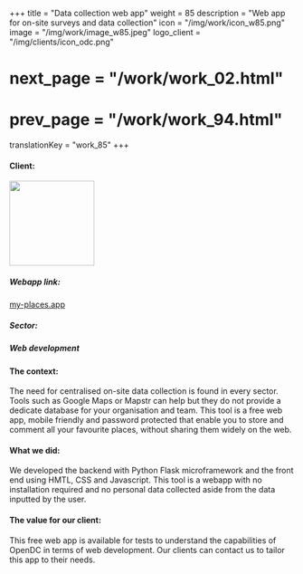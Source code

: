 +++
title = "Data collection web app"
weight = 85
description = "Web app for on-site surveys and data collection"
icon = "/img/work/icon_w85.png"
image = "/img/work/image_w85.jpeg"
logo_client = "/img/clients/icon_odc.png"
# next_page = "/work/work_02.html"
# prev_page = "/work/work_94.html"
translationKey = "work_85"
+++

<!-- Client -->
<div class="row">
	<div class="col-sm-3"><h4>Client:</h4></div>
	<!--  <div class="col-sm-3"> <h3><a href = "https://www.eiffage.com/" target="_blank">Eiffage</a> </h3> </div>-->
	<div class="col-sm-3"><a href = "https://my-places.app" target="_blank"/> <img src="/img/clients/icon_odc.svg" width="150px"/></a></div>
	<!-- <div class="col-sm-3"></div> -->
</div>	

<!-- Link -->
<div class="row">
	<div class="col-sm-3"><h5>Webapp link:</h4></div>
	<div class="col-sm-3"><a href = "https://my-places.app" target="_blank"/>my-places.app</a></div>
	<div class="col-sm-3"></a></div>
</div>	

<!-- Sector -->
<div class="row">
	<div class="col-sm-3"><h5>Sector:</h4></div>
	<div class="col-sm-3"> <h5>Web development</div>
	<div class="col-sm-3"></div>
</div>	

<h4>The context:</h4> 
<p>
The need for centralised on-site data collection is found in every sector. Tools such as Google Maps or Mapstr can help but they do not provide a dedicate database for your organisation and team. This tool is a free web app, mobile friendly and password protected that enable you to store and comment all your favourite places, without sharing them widely on the web.
</p>

<h4>What we did:</h4>
<p>
We developed the backend with Python Flask microframework and the front end using HMTL, CSS and Javascript. This tool is a webapp with no installation required and no personal data collected aside from the data inputted by the user.
</p>

<h4>The value for our client:</h4>
<p>
This free web app is available for tests to understand the capabilities of OpenDC in terms of web development. Our clients can contact us to tailor this app to their needs.
</p>
